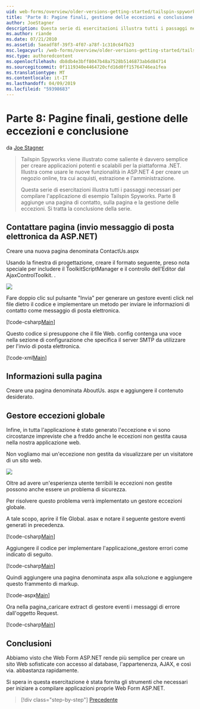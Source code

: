 ```yaml
---
uid: web-forms/overview/older-versions-getting-started/tailspin-spyworks/tailspin-spyworks-part-8
title: 'Parte 8: Pagine finali, gestione delle eccezioni e conclusione | Microsoft Docs'
author: JoeStagner
description: Questa serie di esercitazioni illustra tutti i passaggi necessari per compilare l'applicazione di esempio Tailspin Spyworks. Parte 8 aggiunge una pagina di contatto, sulla pagina e l'eccezione...
ms.author: riande
ms.date: 07/21/2010
ms.assetid: 5aeadf8f-39f3-4f07-a78f-1c310c64fb23
msc.legacyurl: /web-forms/overview/older-versions-getting-started/tailspin-spyworks/tailspin-spyworks-part-8
msc.type: authoredcontent
ms.openlocfilehash: db8db4e3bff8047b48a7528b5146873ab6d84714
ms.sourcegitcommit: 0f1119340e4464720cfd16d0ff15764746ea1fea
ms.translationtype: MT
ms.contentlocale: it-IT
ms.lasthandoff: 04/09/2019
ms.locfileid: "59398683"
---
```

# <a name="part-8-final-pages-exception-handling-and-conclusion"></a>Parte 8: Pagine finali, gestione delle eccezioni e conclusione

da [Joe Stagner](https://github.com/JoeStagner)

> Tailspin Spyworks viene illustrato come saliente è davvero semplice per creare applicazioni potenti e scalabili per la piattaforma .NET. Illustra come usare le nuove funzionalità in ASP.NET 4 per creare un negozio online, tra cui acquisti, estrazione e l'amministrazione.
> 
> Questa serie di esercitazioni illustra tutti i passaggi necessari per compilare l'applicazione di esempio Tailspin Spyworks. Parte 8 aggiunge una pagina di contatto, sulla pagina e la gestione delle eccezioni. Si tratta la conclusione della serie.


## <a id="_Toc260221680"></a>  Contattare pagina (invio messaggio di posta elettronica da ASP.NET)

Creare una nuova pagina denominata ContactUs.aspx

Usando la finestra di progettazione, creare il formato seguente, preso nota speciale per includere il ToolkitScriptManager e il controllo dell'Editor dal AjaxControlToolkit. .

![](tailspin-spyworks-part-8/_static/image1.jpg)

Fare doppio clic sul pulsante "Invia" per generare un gestore eventi click nel file dietro il codice e implementare un metodo per inviare le informazioni di contatto come messaggio di posta elettronica.

[!code-csharp[Main](tailspin-spyworks-part-8/samples/sample1.cs)]

Questo codice si presuppone che il file Web. config contenga una voce nella sezione di configurazione che specifica il server SMTP da utilizzare per l'invio di posta elettronica.

[!code-xml[Main](tailspin-spyworks-part-8/samples/sample2.xml)]

## <a id="_Toc260221681"></a>  Informazioni sulla pagina

Creare una pagina denominata AboutUs. aspx e aggiungere il contenuto desiderato.

## <a id="_Toc260221682"></a>  Gestore eccezioni globale

Infine, in tutta l'applicazione è stato generato l'eccezione e vi sono circostanze impreviste che a freddo anche le eccezioni non gestita causa nella nostra applicazione web.

Non vogliamo mai un'eccezione non gestita da visualizzare per un visitatore di un sito web.

![](tailspin-spyworks-part-8/_static/image2.jpg)

Oltre ad avere un'esperienza utente terribili le eccezioni non gestite possono anche essere un problema di sicurezza.

Per risolvere questo problema verrà implementato un gestore eccezioni globale.

A tale scopo, aprire il file Global. asax e notare il seguente gestore eventi generati in precedenza.

[!code-csharp[Main](tailspin-spyworks-part-8/samples/sample3.cs)]

Aggiungere il codice per implementare l'applicazione\_gestore errori come indicato di seguito.

[!code-csharp[Main](tailspin-spyworks-part-8/samples/sample4.cs)]

Quindi aggiungere una pagina denominata aspx alla soluzione e aggiungere questo frammento di markup.

[!code-aspx[Main](tailspin-spyworks-part-8/samples/sample5.aspx)]

Ora nella pagina\_caricare extract di gestore eventi i messaggi di errore dall'oggetto Request.

[!code-csharp[Main](tailspin-spyworks-part-8/samples/sample6.cs)]

## <a id="_Toc260221683"></a>  Conclusioni

Abbiamo visto che Web Form ASP.NET rende più semplice per creare un sito Web sofisticate con accesso al database, l'appartenenza, AJAX, e così via. abbastanza rapidamente.

Si spera in questa esercitazione è stata fornita gli strumenti che necessari per iniziare a compilare applicazioni proprie Web Form ASP.NET.

> [!div class="step-by-step"]
> [Precedente](tailspin-spyworks-part-7.md)
